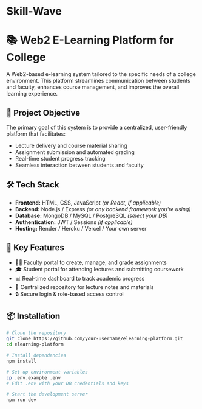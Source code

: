 # Skill-Wave

# 📚 Web2 E-Learning Platform for College

A Web2-based e-learning system tailored to the specific needs of a college environment. This platform streamlines communication between students and faculty, enhances course management, and improves the overall learning experience.

## 🚀 Project Objective

The primary goal of this system is to provide a centralized, user-friendly platform that facilitates:

- Lecture delivery and course material sharing
- Assignment submission and automated grading
- Real-time student progress tracking
- Seamless interaction between students and faculty

## 🛠️ Tech Stack

- **Frontend:** HTML, CSS, JavaScript *(or React, if applicable)*
- **Backend:** Node.js / Express *(or any backend framework you're using)*
- **Database:** MongoDB / MySQL / PostgreSQL *(select your DB)*
- **Authentication:** JWT / Sessions *(if applicable)*
- **Hosting:** Render / Heroku / Vercel / Your own server

## 🔑 Key Features

- 🧑‍🏫 Faculty portal to create, manage, and grade assignments  
- 🎓 Student portal for attending lectures and submitting coursework  
- 📊 Real-time dashboard to track academic progress  
- 📁 Centralized repository for lecture notes and materials  
- 🔒 Secure login & role-based access control  

## 📦 Installation

```bash
# Clone the repository
git clone https://github.com/your-username/elearning-platform.git
cd elearning-platform

# Install dependencies
npm install

# Set up environment variables
cp .env.example .env
# Edit .env with your DB credentials and keys

# Start the development server
npm run dev
